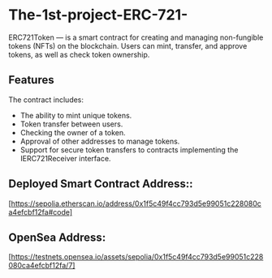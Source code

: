 # The-1st-project-ERC-721-

ERC721Token — is a smart contract for creating and managing non-fungible tokens (NFTs) on the blockchain. Users can mint, transfer, and approve tokens, as well as check token ownership.

## Features
The contract includes:

- The ability to mint unique tokens.
- Token transfer between users.
- Checking the owner of a token.
- Approval of other addresses to manage tokens.
- Support for secure token transfers to contracts implementing the IERC721Receiver interface.

## Deployed Smart Contract Address::
[https://sepolia.etherscan.io/address/0x1f5c49f4cc793d5e99051c228080ca4efcbf12fa#code]

## OpenSea Address:
[https://testnets.opensea.io/assets/sepolia/0x1f5c49f4cc793d5e99051c228080ca4efcbf12fa/7]